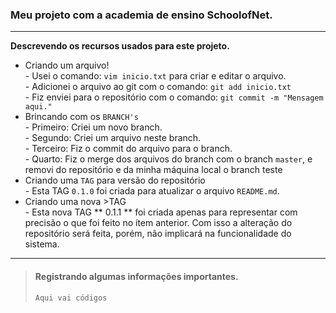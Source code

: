 ### Meu projeto com a academia de ensino SchoolofNet.

<hr>
<strong>Descrevendo os recursos usados para este projeto.</strong>
<ul>
<li>Criando um arquivo!</li>
    - Usei o comando: <code>vim inicio.txt</code> para criar e editar o arquivo.<br/>
    - Adicionei o arquivo ao git com o comando: <code>git add inicio.txt</code><br/>
    - Fiz enviei para o repositório com o comando: <code>git commit -m "Mensagem aqui."</code><br/>
<li>Brincando com os <code>BRANCH's</code></li>
    - Primeiro: Criei um novo branch.<br/>
    - Segundo: Criei um arquivo neste branch.<br/>
    - Terceiro: Fiz o commit do arquivo para o branch.<br/>
    - Quarto: Fiz o merge dos arquivos do branch com o branch <code>master</code>, e removi do repositório e da minha máquina local o branch teste
<li>Criando uma <code>TAG</code> para versão do repositório</li>
    - Esta TAG <code>0.1.0</code> foi criada para atualizar o arquivo <code>README.md</code>.
<li>Criando uma nova >TAG  </li>
    - Esta nova TAG ** 0.1.1 **  foi criada apenas para representar com precisão o que foi feito no ítem anterior.
    Com isso a alteração do repositório será feita, porém, não implicará na funcionalidade do sistema.
</ul>
<hr>

> #### Registrando algumas informações importantes.
> 
>     Aqui vai códigos
